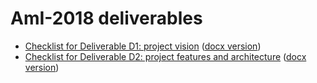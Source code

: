 # AmI-2018 deliverables

* [Checklist for Deliverable D1: project vision](Checklist-Deliverable-D1.pdf) ([docx version](Checklist-Deliverable-D1.docx))
* [Checklist for Deliverable D2: project features and architecture](Checklist-Deliverable-D2.pdf) ([docx version](Checklist-Deliverable-D2.docx))
